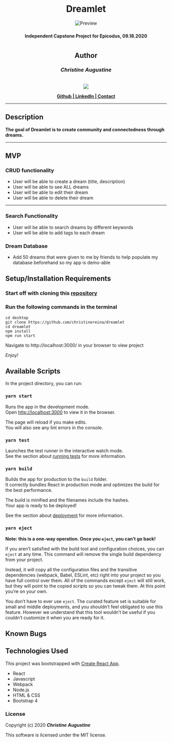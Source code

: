 # <h1 align = "center"> Dreamlet

<div align="center">

![Preview]()
</div>

##### <h4 align = "center"> Independent Capstone Project for Epicodus, 09.18.2020

# <h2 align = "center"> Author

#### <h3 align = "center"> _**Christine Augustine**_

<p align="center">
    <br>
    <a href="https://github.com/christinereina">
        <img src="https://avatars3.githubusercontent.com/u/59573479?s=60&v=4">
    </a>
    </p>
    <p align="center">
        <a href="https://github.com/christinereina">
            <strong>Github | </strong>
        </a>
        <a href="https://www.linkedin.com/in/christineaugustine/">
            <strong> LinkedIn | </strong>
        </a>
        <a href="codechristin3@gmail.com">
            <strong> Contact </strong>
        </a>
</p>

---

## Description

**The goal of Dreamlet is to create community and connectedness through dreams.**

----

## MVP

### CRUD functionality
* User will be able to create a dream (title, description)
* User will be able to see ALL dreams
* User will be able to edit their dream 
* User will be able to delete their dream

------

### Search Functionality
* User will be able to search dreams by different keywords
* User will be able to add tags to each dream

### Dream Database
* Add 50 dreams that were given to me by friends to help populate my database beforehand so my app is demo-able


## Setup/Installation Requirements

### Start off with cloning this [repository](https://github.com/christinereina/dreamlet)
### Run the following commands in the terminal
```
cd desktop
git clone https://github.com/christinereina/dreamlet
cd dreamlet
npm install
npm run start
```
Navigate to  http://localhost:3000/ in your browser to view project

*Enjoy!*


## Available Scripts

In the project directory, you can run:

### `yarn start`

Runs the app in the development mode.<br />
Open [http://localhost:3000](http://localhost:3000) to view it in the browser.

The page will reload if you make edits.<br />
You will also see any lint errors in the console.

### `yarn test`

Launches the test runner in the interactive watch mode.<br />
See the section about [running tests](https://facebook.github.io/create-react-app/docs/running-tests) for more information.

### `yarn build`

Builds the app for production to the `build` folder.<br />
It correctly bundles React in production mode and optimizes the build for the best performance.

The build is minified and the filenames include the hashes.<br />
Your app is ready to be deployed!

See the section about [deployment](https://facebook.github.io/create-react-app/docs/deployment) for more information.

### `yarn eject`

**Note: this is a one-way operation. Once you `eject`, you can’t go back!**

If you aren’t satisfied with the build tool and configuration choices, you can `eject` at any time. This command will remove the single build dependency from your project.

Instead, it will copy all the configuration files and the transitive dependencies (webpack, Babel, ESLint, etc) right into your project so you have full control over them. All of the commands except `eject` will still work, but they will point to the copied scripts so you can tweak them. At this point you’re on your own.

You don’t have to ever use `eject`. The curated feature set is suitable for small and middle deployments, and you shouldn’t feel obligated to use this feature. However we understand that this tool wouldn’t be useful if you couldn’t customize it when you are ready for it.


## Known Bugs

## Technologies Used
This project was bootstrapped with [Create React App](https://github.com/facebook/create-react-app).

* React
* Javascript
* Webpack
* Node.js
* HTML & CSS
* Bootstrap 4

### License

Copyright (c) 2020 **_Christine Augustine_**

This software is licensed under the MIT license.